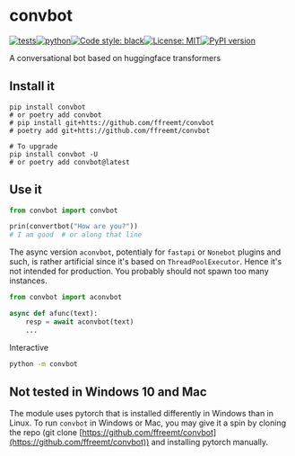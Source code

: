 # convbot
[![tests](https://github.com/ffreemt/convbot/actions/workflows/routine-tests.yml/badge.svg)](https://github.com/ffreemt/convbot/actions)[![python](https://img.shields.io/static/v1?label=python+&message=3.7%2B&color=blue)](https://img.shields.io/static/v1?label=python+&message=3.7%2B&color=blue)[![Code style: black](https://img.shields.io/badge/code%20style-black-000000.svg)](https://github.com/psf/black)[![License: MIT](https://img.shields.io/badge/License-MIT-yellow.svg)](https://opensource.org/licenses/MIT)[![PyPI version](https://badge.fury.io/py/convbot.svg)](https://badge.fury.io/py/convbot)

A conversational bot based on huggingface transformers

## Install it

```shell
pip install convbot
# or poetry add convbot
# pip install git+htts://github.com/ffreemt/convbot
# poetry add git+htts://github.com/ffreemt/convbot

# To upgrade
pip install convbot -U
# or poetry add convbot@latest
```

## Use it
```python
from convbot import convbot

prin(convertbot("How are you?"))
# I am good  # or along that line
```

The async version `aconvbot`, potentialy for `fastapi` or `Nonebot` plugins and such,  is rather artificial since it's based on `ThreadPoolExecutor`. Hence it's not intended for production. You probably should not spawn too many instances.
```python
from convbot import aconvbot

async def afunc(text):
    resp = await aconvbot(text)
    ...
```

Interactive

```bash
python -m convbot
```
## Not tested in Windows 10 and Mac

The module uses pytorch that is installed differently in Windows than in Linux. To run `convbot` in Windows or Mac, you may give it a spin  by cloning the repo (git clone [https://github.com/ffreemt/convbot](https://github.com/ffreemt/convbot)) and installing pytorch manually.
